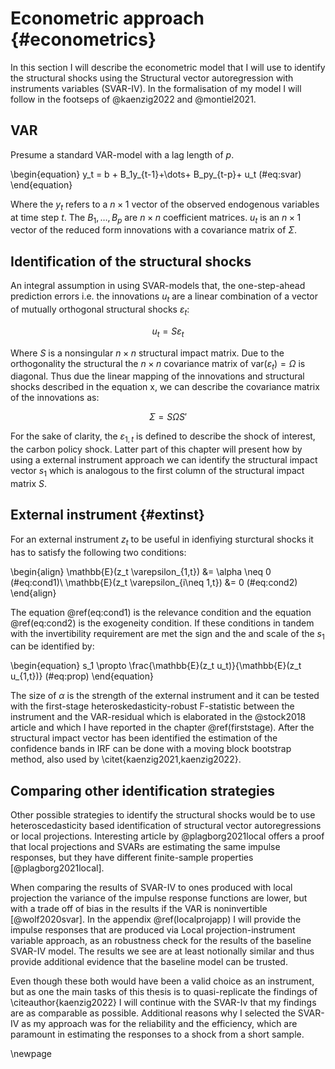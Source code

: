 # Econometric approach {#econometrics}

In this section I will describe the econometric model that I will use to identify the structural shocks using the Structural vector autoregression with instruments variables (SVAR-IV). In the formalisation of my model I will follow in the footseps of @kaenzig2022 and @montiel2021.    

## VAR

Presume a standard VAR-model with a lag length of $p$.

\begin{equation} 
y_t = b + B_1y_{t-1}+\dots+ B_py_{t-p}+ u_t
(\#eq:svar)
\end{equation}

Where the $y_t$ refers to a $n \times 1$ vector of the observed endogenous variables at time step $t$. The $B_1,\dots, B_p$ are $n \times n$ coefficient matrices. $u_t$ is an $n \times 1$ vector of the reduced form innovations with a covariance matrix of $\Sigma$.

## Identification of the structural shocks

An integral assumption in using SVAR-models that, the one-step-ahead prediction errors i.e. the innovations $u_t$ are a linear combination of a vector of mutually orthogonal structural shocks $\varepsilon_t$:

$$
u_t = S\varepsilon_t
$$

Where $S$ is a nonsingular $n \times n$ structural impact matrix. Due to the orthogonality the structural the $n \times n$ covariance matrix of $\text{var}(\varepsilon_t)=\Omega$ is diagonal. Thus due the linear mapping of the innovations and structural shocks described in the equation x, we can describe the covariance matrix of the innovations as:

$$
\Sigma = S \Omega S'
$$

For the sake of clarity, the $\varepsilon_{1,t}$ is defined to describe the shock of interest, the carbon policy shock. Latter part of this chapter will present how by using a external instrument approach we can identify the structural impact vector $s_1$ which is analogous to the first column of the structural impact matrix $S$.

## External instrument {#extinst}

For an external instrument $z_t$ to be useful in idenfiying sturctural shocks it has to satisfy the following two conditions:


\begin{align}
\mathbb{E}(z_t \varepsilon_{1,t}) &= \alpha \neq 0  (\#eq:cond1)\\
\mathbb{E}(z_t \varepsilon_{i\neq 1,t}) &= 0 (\#eq:cond2)
\end{align}

 

The equation \@ref(eq:cond1) is the relevance condition and the equation \@ref(eq:cond2)  is the exogeneity condition. If these conditions in tandem with the invertibility requirement are met the sign and the and scale of the $s_1$ can be identified by:


\begin{equation}
s_1 \propto \frac{\mathbb{E}(z_t u_t)}{\mathbb{E}(z_t u_{1,t})}
(\#eq:prop)
\end{equation}


The size of $\alpha$ is the strength of the external instrument and it can be tested with the first-stage heteroskedasticity-robust F-statistic between the instrument and the VAR-residual which is elaborated in the @stock2018 article and which I have reported in the chapter \@ref(firststage). After the structural impact vector has been identified the estimation of the confidence bands in IRF can be done with a moving block bootstrap method, also used by \citet{kaenzig2021,kaenzig2022}.

## Comparing other identification strategies

Other possible strategies to identify the structural shocks would be to use heteroscedasticity based identification of structural vector autoregressions or local projections.  Interesting article by @plagborg2021local offers a proof that local projections and SVARs are estimating the same impulse responses, but they have different finite-sample properties [@plagborg2021local].

When comparing the results of SVAR-IV to ones produced with local projection the variance of the impulse response functions are lower, but with a trade off of bias in the results if the VAR is noninvertible [@wolf2020svar]. In the appendix \@ref(localprojapp) I will provide the impulse responses that are produced via Local projection-instrument variable approach, as an robustness check for the results of the baseline SVAR-IV model. The results we see are at least notionally similar and thus provide additional evidence that the baseline model can be trusted. 

Even though these both would have been a valid choice as an instrument, but as one the main tasks of this thesis is to quasi-replicate the findings of \citeauthor{kaenzig2022} I will continue with the SVAR-Iv that my findings are as comparable as possible.  Additional reasons why I selected the SVAR-IV as my approach was for the reliability and the efficiency, which are paramount in estimating the responses to a shock from a short sample. 

\newpage
